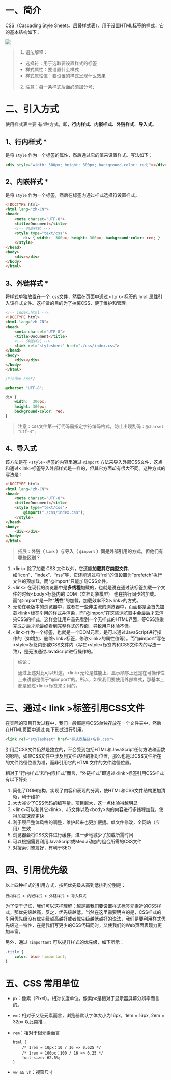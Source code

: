 # 一、简介

CSS（Cascading Style Sheets，层叠样式表），用于设置HTML标签的样式，它的基本结构如下：

![](IMGS/css.jpg)

> 1. 语法解释：
>
> - 选择符：用于选取要设置样式的标签
> - 样式属性：要设置什么样式
> - 样式属性值：要设置的样式呈现什么效果
>
> 2. 注意：每一条样式后面必须加分号`;`

# 二、引入方式

使用样式表主要 有4种方式，即，**行内样式**、**内嵌样式**、**外链样式**、**导入式**。

## 1、行内样式 *

是将 `style` 作为一个标签的属性，然后通过它的值来设置样式。写法如下：

```html
<div style="width: 300px; height: 300px; background-color: red;"></div>
```

## 2、内嵌样式 *

是将 `style` 作为一个标签，然后在标签内通过样式选择符设置样式。

```html
<!DOCTYPE html>
<html lang="zh-CN">
<head>
	<meta charset="UTF-8">
	<title>Document</title>
	<!-- 内嵌样式 -->
	<style type="text/css">
		div { width:  300px; height: 300px; background-color: red; }
	</style>
</head>
<body>
	<div></div>
</body>
</html>
```

## 3、外链样式 *

将样式单独放置在一个`.css`文件，然后在页面中通过 `<link>` 标签的 `href` 属性引入该样式文件。这样做的目的为了抽离CSS，便于维护和管理。

```html
<!-- index.html -->
<!DOCTYPE html>
<html lang="zh-CN">
<head>
	<meta charset="UTF-8">
	<title>Document</title>
	<!-- 外链样式 -->
	<link rel="stylesheet" href="./css/index.css">
</head>
<body>
	<div></div>
</body>
</html>
```

```css
/*index.css*/

@charset "UTF-8";

div {
	width:  300px;
	height: 300px;
	background-color: red;
}
```

> 注意：css文件第一行代码需指定字符编码格式，防止出现乱码：`@charset "utf-8";`

## 4、导入式

该方法是在 `<style>` 标签的内容里通过 `@import` 方法来导入外部CSS文件，这点和通过\<link>标签导入外部样式是一样的，但其它方面却有很大不同。这种方式的写法是：

```html
<!DOCTYPE html>
<html lang="zh-CN">
<head>
	<meta charset="UTF-8">
	<title>Document</title>
	<style type="text/css">
		@import("./css/index.css");
	</style>
</head>
<body>
	<div></div>
</body>
</html>
```

> 拓展：**外链（ `link` ）与导入（ `@import` ）同是外部引用的方式，但他们有哪些区别？**

1. \<link> 除了加载 CSS 文件以外，它还能**加载其它类型文件**，如“icon”、“index”、“rss”等，它还能通过将“rel”的值设置为“prefetch”执行文件的预加载，而“@import”只能加载CSS文件。
2. \<link> 在现代的浏览器中是**多线程**加载的，也就是说在通过该标签加载一个文件的时候\<body>标签内的 DOM（文档对象模型） 也在执行同步的加载。而“@import”是一种“**线性**”的加载，加载效率不如\<link>的方式。
3. 无论在老版本的浏览器中，或者在一些非主流的浏览器中，页面都是会首先加载\<link>标签引用的样式并渲染，而“@import”在这些浏览器中会最后才去渲染CSS的样式，这样会让用户首先看到一个无样式的HTML界面，等CSS渲染完成之后才能最终看到完整样式的界面，导致用户体验不佳。
4. \<link>作为一个标签，也就是一个DOM元素，是可以通过JavaScript进行操作的（如增加、删除\<link>标签，修改\<link>的属性值等）。而“@import”写在\<style>标签内部或CSS文件内（写在\<style>标签内和CSS文件内的写法一致），是无法通过JavaScript进行操作的。

> 结论：
>
> 通过上述对比可以知道，\<link>无论是性能上、显示顺序上还是在可操作性上来讲都是优于“@import”的。所以，如果我们要使用外部样式，那基本上都是通过\<link>标签来引用的。

# 三、通过< link >标签引用CSS文件

在实际的项目开发过程中，我们一般都是将CSS单独存放在一个文件夹中，然后在HTML页面中通过 如下形式进行引用。

```html
<link rel="stylesheet" href="样式表路径+名称.css">
```

引用后CSS文件仍然是独立的，不会受到包括HTML和JavaScript任何方法和函数的影响，如果CSS文件中涉及到文件路径的相对位置，那么也是以CSS文件所在的文件路径位置为准，而非引用它的HTML文件的文件路径位置。

相对于“行内样式”和“内嵌样式”而言，“外链样式”即通过\<link>标签引用CSS样式有以下好处：

1. 简化了DOM结构，实现了内容和表现的分离，使HTML和CSS文件结构更加清晰，利于维护
2. 大大减少了CSS代码的编写量。项目越大，这一点体验得越明显
3. \<link>可以和其它\<link>、JS文件以及\<body>内的内容进行多线程加载，使得加载速度更快
4. 利于项目整体风格的调整，维护起来也更加便捷。单文件修改，全网站（应用）生效
5. 浏览器会将CSS文件进行缓存，进一步地减少了加载所需时间
6. 可以根据需要利用JavaScript或Media动态的组合所需的CSS文件
7. 对搜索引擎友好，有利于SEO

# 四、引用优先级

以上四种样式的引用方式，按照优先级从高到低排列分别是：

```
行内样式 > 内嵌样式 > 外链样式 > 导入样式
```

为了便于记忆，我们可以这样理解：越是离我们要设置样式标签元素近的CSS样式，那优先级越高，反之，优先级越低。当然在这里需要明白的是，CSS样式的引用优先级没有优先级越高越好或者优先级越低越好的说法，我们是要利用样式优先级这一特性，在是我们写更少的CSS代码同时，又使我们的Web页面表现力更加丰富。

另外，通过 `!important` 可以提升样式的优先级，如下所示：

```css
.title {
  	color: blue !important;
}
```

# 五、CSS 常用单位

- `px`：像素（Pixel）。相对长度单位。像素px是相对于显示器屏幕分辨率而言的。

- `em`：相对于父级元素而言，浏览器默认字体大小为16px，1em = 16px, 2em = 32px 以此类推...

- `rem`：相对于根元素而言

  ```
  html {
      /* 1rem = 10px：10 / 16 => 0.625 */
      /* 1rem = 100px：100 / 16 => 6.25 */
      font-size: 62.5%; 
  }
  ```

- `vw && vh`：视窗尺寸











